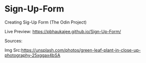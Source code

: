 # Sign-Up-Form

Creating Sig-Up Form (The Odin Project)

Live Preview: https://pbhaukajee.github.io/Sign-Up-Form/

Sources:

Img Src:https://unsplash.com/photos/green-leaf-plant-in-close-up-photography-25xggax4bSA

